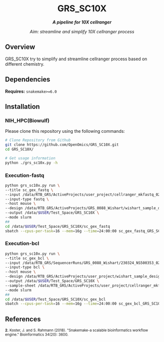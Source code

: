 <div align="center">
   
  <h1>GRS_SC10X</h1>
  
  **_A pipeline for 10X cellranger_**

  
  <i>
    Aim: streamline and simplify 10X cellranger process
  </i>
</div>


## Overview
GRS_SC10X try to simplify and streamline cellranger process based on different chemistry.

## Dependencies
**Requires:** `snakemake>=6.0`


## Installation

### NIH_HPC(Biowulf)
Please clone this repository using the following commands:
```bash
# Clone Repository from Github
git clone https://github.com/OpenOmics/GRS_SC10X.git
cd GRS_SC10X/

# Get usage information
python ./grs_sc10x.py -h
```


### Execution-fastq

```bash
python grs_sc10x.py run \
--title sc_gex_fastq \
--input /data/RTB_GRS/ActiveProjects/user_project/cellranger_mkfastq_0204_AHLYKTBGXM/HLYKTBGXM/ \
--input-type fastq \
--host mouse \
--design /data/RTB_GRS/ActiveProjects/GRS_0088_Wishart/wishart_sample_design.csv \
--output /data/$USER/Test_Space/GRS_SC10X \
--mode slurm
##
cd /data/$USER/Test_Space/GRS_SC10X/sc_gex_fastq
sbatch --cpus-per-task=16 --mem=16g --time=24:00:00 sc_gex_fastq_GRS_SC10X_execution.sh
```

### Execution-bcl

```bash
python grs_sc10x.py run \
--title sc_gex_bcl \
--input /data/RTB_GRS/SequencerRuns/GRS_0088_Wishart/230324_NS500353_0204_AHLYKTBGXM/ \
--input-type bcl \
--host mouse \
--design /data/RTB_GRS/ActiveProjects/user_project/wishart_sample_design.csv \
--output /data/$USER/Test_Space/GRS_SC10X \
--sample-sheet /data/RTB_GRS/ActiveProjects/user_project/cellranger_mkfastq_0204_AHLYKTBGXM/CellRanger_SampleSheet_GRS_0088.csv \
--mode slurm
##
cd /data/$USER/Test_Space/GRS_SC10X/sc_gex_bcl
sbatch --cpus-per-task=16 --mem=16g --time=24:00:00 sc_gex_bcl_GRS_SC10X_execution.sh
```

## References
<sup>**2.**  Koster, J. and S. Rahmann (2018). "Snakemake-a scalable bioinformatics workflow engine." Bioinformatics 34(20): 3600.</sup>  
